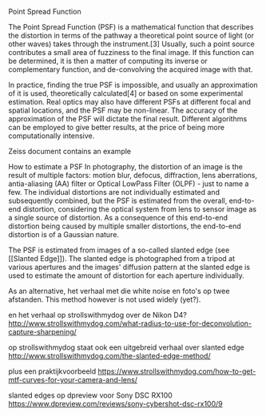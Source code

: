 Point Spread Function

The Point Spread Function (PSF) is a mathematical function that describes the distortion in terms of the pathway a theoretical point source of light (or other waves) takes through the instrument.[3] Usually, such a point source contributes a small area of fuzziness to the final image. If this function can be determined, it is then a matter of computing its inverse or complementary function, and de-convolving the acquired image with that. 

In practice, finding the true PSF is impossible, and usually an approximation of it is used, theoretically calculated[4] or based on some experimental estimation. Real optics may also have different PSFs at different focal and spatial locations, and the PSF may be non-linear. The accuracy of the approximation of the PSF will dictate the final result. Different algorithms can be employed to give better results, at the price of being more computationally intensive. 

Zeiss document contains an example

How to estimate a PSF
In photography, the distortion of an image is the result of multiple factors: motion blur, defocus, diffraction, lens aberrations, antia-aliasing (AA) filter or Optical LowPass Filter (OLPF) - just to name a few. The individual distortions are not individually estimated and subsequently combined, but the PSF is estimated from the overall, end-to-end distortion, considering the optical system from lens to sensor image as a single source of distortion. As a consequence of this end-to-end distortion being caused by multiple smaller distortions, the end-to-end distortion is of a Gaussian nature.

The PSF is estimated from images of a so-called slanted edge (see [[Slanted Edge]]). The slanted edge is photographed from a tripod at various apertures and the images' diffusion pattern at the slanted edge is used to estimate the amount of distortion for each aperture individually.

As an alternative, het verhaal met die white noise en foto's op twee afstanden. This method however is not used widely (yet?).

en het verhaal op strollswithmydog over de Nikon D4?
http://www.strollswithmydog.com/what-radius-to-use-for-deconvolution-capture-sharpening/

op strollswithmydog staat ook een uitgebreid verhaal over  slanted edge
http://www.strollswithmydog.com/the-slanted-edge-method/

plus een praktijkvoorbeeld
https://www.strollswithmydog.com/how-to-get-mtf-curves-for-your-camera-and-lens/

slanted edges op dpreview voor Sony DSC RX100
https://www.dpreview.com/reviews/sony-cybershot-dsc-rx100/9



